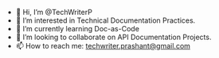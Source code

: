 - 👋 Hi, I’m @TechWriterP
- 👀 I’m interested in Technical Documentation Practices.
- 🌱 I’m currently learning Doc-as-Code
- 💞️ I’m looking to collaborate on API Documentation Projects.
- 📫 How to reach me: techwriter.prashant@gmail.com

<!---
TechWriterP/TechWriterP is a ✨ special ✨ repository because its `README.md` (this file) appears on your GitHub profile.
You can click the Preview link to take a look at your changes.
--->
